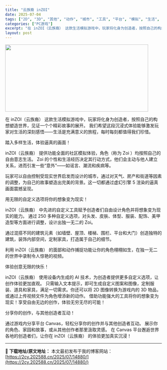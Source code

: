 ```yaml
---
title: "云族裔 inZOI"
date: 2025-07-04
tags: ["2D", "3D", "其他", "动作", "城市", "工具", "平台", "模拟", "生活", "生活模拟"]
categories: ["PC游戏"]
excerpt: "在 inZOI（云族裔） 这款生活模拟游戏中，玩家将化身为创造者，按照自己的构想塑造世界，见证一个个精彩故事的展开。 我们希望这段沉浸式体验能够激发玩家对生活的深刻感悟——生活是充满意义的旅程，每时每刻都值得我们珍惜。 踏入多样生活，体验逼真的画面！ inZOI（云族裔） 提供功能全面的社区模拟体验&hellip;"
layout: post
---
```


<img class="aligncenter size-full wp-image-14867" src="https://2cy.202588.cn/wp-content/uploads/2025/07/202507040801502.webp" alt="" width="460" height="215" />

在 inZOI（云族裔） 这款生活模拟游戏中，玩家将化身为创造者，按照自己的构想塑造世界，见证一个个精彩故事的展开。
我们希望这段沉浸式体验能够激发玩家对生活的深刻感悟——生活是充满意义的旅程，每时每刻都值得我们珍惜。

踏入多样生活，体验逼真的画面！

inZOI（云族裔） 提供功能全面的社区模拟体验，角色（称为 Zoi ）均按照自己的自由意志生活。
Zoi 的个性和生活经历决定其行动方式，他们会主动与他人建立关系，进而引发一些“意外”——如谣言、潮流和疾病等。

玩家可以自由控制受现实世界启发而设计的城市，通过对天气、房产和街道等因素的调整，为自己的故事塑造出完美的背景。这一切都通过虚幻引擎 5 渲染的逼真画面震撼呈现。

用无限的自定义选项将你的想象变为现实！

inZOI（云族裔） 中先进的自定义工具赋予创造者们自由设计角色并将想象变为现实的能力。
通过 250 多种自定义选项，对头发、皮肤、体型、服装、配饰、美甲造型等方面进行调整，设计出独一无二的 Zoi。

通过混搭不同的建筑元素（如墙壁、屋顶、楼梯、围栏、平台和大门）创造独特的建筑，装饰内部空间，定制家具，打造属于自己的细节。

利用 inZOI（云族裔） 的面部和动作捕捉功能让你的角色栩栩如生，在独一无二的世界中录制令人惊艳的视频。

体验创意无限的快乐！

inZOI（云族裔） 使用设备内生成的 AI 技术，为创造者提供更多自定义选项，让创作体验更加直观。
只需输入文本提示，即可生成自定义图案和图像，定制服装、道具和家具，满足一切需求。你还可以将 2D 图像转换为游戏内的 3D 物品，或通过上传视频文件为角色增添新的动作。
借助功能强大的工具将你的想象变为现实！享受自由无边的创作，体验无穷无尽的可能！

分享你的创作，与其他创造者互动！

通过游戏内分享平台 Canvas，轻松分享你的创作并与其他创造者互动。
展示你的角色、家园和故事，或从其他创作者那里汲取灵感。
在 Canvas 平台邂逅世界各地的创造者们，让你在 inZOI（云族裔） 的体验更加真实沉浸！

---
📖 **下载地址/原文地址：** 本文最初发布于我的博客网站：[https://2cy.202588.cn/2025/07/14880/](https://2cy.202588.cn/2025/07/14880/)
